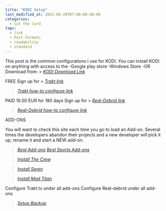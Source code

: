 ```yaml
---
title: "KODI Setup"
last_modified_at: 2022-04-20T07:00:00-08:00
categories:
  - Cut the Cord
tags:
  - link
  - Post Formats
  - readability
  - standard
---
```


This post is the common configurations I use for KODI.
You can install KODI on anything with access to the
   -Google play store
   -Windows Store
   -OR Download from: > <cite><a href="https://kodi.tv/download/">KODI Download Link</a></cite>

FREE
Sign up for > <cite><a href="https://trakt.tv/auth/join">Trakt link</a></cite>

> <cite><a href="https://troypoint.com/trakt/">Trakt how-to configure link</a></cite>


PAID 16.00 EUR for 180 days
Sign up for > <cite><a href="https://real-debrid.com/">Real-Debrid link</a></cite>

> <cite><a href="https://troypoint.com/real-debrid/">Real-Debrid how-to configure link</a></cite>
<!--more-->
ADD-ONS

You will want to check this site each time you go to load an Add-on. Several times the developers abandon their projects and a new developer will pick it up, rename it and start a NEW add-on. 

> <cite><a href="https://www.kodi-guide.com/best-kodi-addons/">Best Add-ons</a></cite>
> <cite><a href="https://troypoint.com/kodi-sports-addons/">Best Sports Add-ons</a></cite>

> <cite><a href="https://www.kodi-guide.com/the-crew-kodi-addon/">Install The Crew</a></cite>

> <cite><a href="https://www.kodi-guide.com/seren-kodi-addon/">Install Seren</a></cite>

> <cite><a href="https://troypoint.com/mad-titan-sports-kodi-addon/">Install Mad Titan</a></cite>

Configure Trakt.tv under all add-ons
Configure Real-debrid under all add-ons
> <cite><a href="https://kodi.wiki/view/Add-on:Backup">Setup Backup</a></cite>